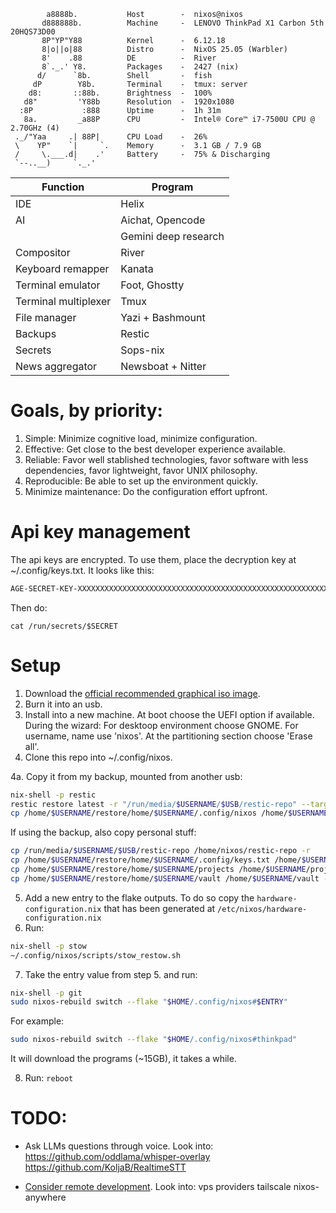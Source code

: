 ```
        a8888b.           Host        -  nixos@nixos
       d888888b.          Machine     -  LENOVO ThinkPad X1 Carbon 5th 20HQS73D00
       8P"YP"Y88          Kernel      -  6.12.18
       8|o||o|88          Distro      -  NixOS 25.05 (Warbler)
       8'    .88          DE          -  River
       8`._.' Y8.         Packages    -  2427 (nix)
      d/      `8b.        Shell       -  fish
     dP        Y8b.       Terminal    -  tmux: server
    d8:       ::88b.      Brightness  -  100%
   d8"         'Y88b      Resolution  -  1920x1080
  :8P           :888      Uptime      -  1h 31m
   8a.         _a88P      CPU         -  Intel® Core™ i7-7500U CPU @ 2.70GHz (4)
 ._/"Yaa     .| 88P|      CPU Load    -  26%
 \    YP"    `|     `.    Memory      -  3.1 GB / 7.9 GB
 /     \.___.d|    .'     Battery     -  75% & Discharging
 `--..__)     `._.'
```

| Function             | Program                  |
|----------------------|--------------------------|
| IDE                  | Helix                    |
| AI                   | Aichat, Opencode         |
|                      | Gemini deep research     |
| Compositor           | River                    |
| Keyboard remapper    | Kanata                   |
| Terminal emulator    | Foot, Ghostty            |
| Terminal multiplexer | Tmux                     |
| File manager         | Yazi + Bashmount         |
| Backups              | Restic                   |
| Secrets              | Sops-nix                 |
| News aggregator      | Newsboat + Nitter        |


# Goals, by priority:

1. Simple: Minimize cognitive load, minimize configuration.
2. Effective: Get close to the best developer experience available.
3. Reliable: Favor well stablished technologies, favor software with less dependencies, favor lightweight, favor UNIX philosophy.
4. Reproducible: Be able to set up the environment quickly.
5. Minimize maintenance: Do the configuration effort upfront.


# Api key management

The api keys are encrypted.
To use them, place the decryption key at ~/.config/keys.txt. It looks like this:

```keys.txt
AGE-SECRET-KEY-XXXXXXXXXXXXXXXXXXXXXXXXXXXXXXXXXXXXXXXXXXXXXXXXXXXXXXXXXXX
```

Then do:

```cat /run/secrets/$SECRET```

# Setup

1. Download the [official recommended graphical iso image](https://nixos.org/download/).
2. Burn it into an usb.
3. Install into a new machine.
At boot choose the UEFI option if available.
During the wizard:
  For desktoop environment choose GNOME.
  For username, name use 'nixos'.
  At the partitioning section choose 'Erase all'.
4. Clone this repo into ~/.config/nixos. 

4a. Copy it from my backup, mounted from another usb:
```bash
nix-shell -p restic
restic restore latest -r "/run/media/$USERNAME/$USB/restic-repo" --target "/home/$USERNAME/restore/"
cp /home/$USERNAME/restore/home/$USERNAME/.config/nixos /home/$USERNAME/.config/nixos -r
```
If using the backup, also copy personal stuff:
```bash
cp /run/media/$USERNAME/$USB/restic-repo /home/nixos/restic-repo -r
cp /home/$USERNAME/restore/home/$USERNAME/.config/keys.txt /home/$USERNAME/.config/keys.txt
cp /home/$USERNAME/restore/home/$USERNAME/projects /home/$USERNAME/projects -r
cp /home/$USERNAME/restore/home/$USERNAME/vault /home/$USERNAME/vault -r
```
5. Add a new entry to the flake outputs.
To do so copy the `hardware-configuration.nix` that has been generated at `/etc/nixos/hardware-configuration.nix`
6. Run:
```bash
nix-shell -p stow
~/.config/nixos/scripts/stow_restow.sh
```
7. Take the entry value from step 5. and run:
```bash
nix-shell -p git
sudo nixos-rebuild switch --flake "$HOME/.config/nixos#$ENTRY"
```

For example:
```bash
sudo nixos-rebuild switch --flake "$HOME/.config/nixos#thinkpad"
```

It will download the programs (~15GB), it takes a while.

8. Run: `reboot`

# TODO:

- Ask LLMs questions through voice. Look into:
  https://github.com/oddlama/whisper-overlay
  https://github.com/KoljaB/RealtimeSTT

- [Consider remote development](https://www.youtube.com/watch?v=KQ2gz5i7VAA). Look into:
  vps providers
  tailscale
  nixos-anywhere
